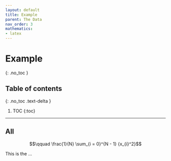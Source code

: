 ```yaml
---
layout: default
title: Example
parent: The Data
nav_order: 3
mathematics:
- latex
---
```


# Example
{: .no_toc }

## Table of contents
{: .no_toc .text-delta }

1. TOC
{:toc}

---

## All

$$\qquad \frac{1}{N} \sum_{i = 0}^{N - 1} {x_{i}^2}$$

This is the ...
